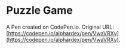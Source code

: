 # Puzzle Game

A Pen created on CodePen.io. Original URL: [https://codepen.io/alphardex/pen/VwaVRXy](https://codepen.io/alphardex/pen/VwaVRXy).


